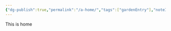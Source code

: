 ```yaml
---
{"dg-publish":true,"permalink":"/a-home/","tags":["gardenEntry"],"noteIcon":"","created":"2025-01-03T01:12:22.069+05:30"}
---
```


This is home